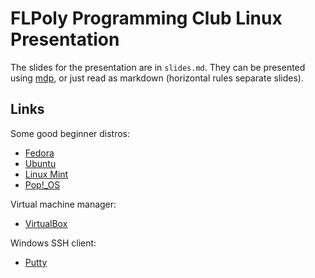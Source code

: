 # FLPoly Programming Club Linux Presentation

The slides for the presentation are in `slides.md`. They can be presented using
[mdp](https://github.com/visit1985/mdp), or just read as markdown (horizontal
rules separate slides).

## Links

Some good beginner distros:
- [Fedora](https://getfedora.org)
- [Ubuntu](https://ubuntu.com)
- [Linux Mint](https://linuxmint.com)
- [Pop!_OS](https://system76.com/pop)

Virtual machine manager:
- [VirtualBox](https://www.virtualbox.org)

Windows SSH client:
- [Putty](https://putty.org)
